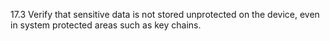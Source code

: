 17.3 Verify that sensitive data is not stored unprotected on the device, even in system protected areas such as key chains.
